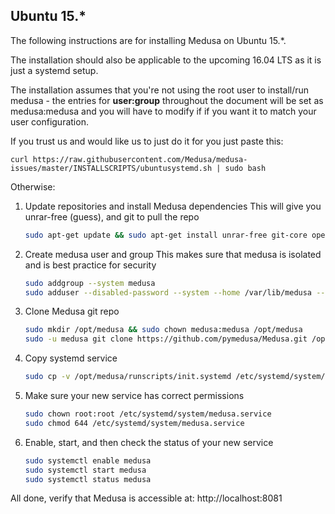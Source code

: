 ## Ubuntu 15.*
The following instructions are for installing Medusa on Ubuntu 15.*.
 
The installation should also be applicable to the upcoming 16.04 LTS as it is just a systemd setup.
 
The installation assumes that you're not using the root user to install/run medusa - the entries for **user:group** throughout the document will be set as medusa:medusa and you will have to modify if if you want it to match your user configuration.
 
If you trust us and would like us to just do it for you just paste this:
 
    curl https://raw.githubusercontent.com/Medusa/medusa-issues/master/INSTALLSCRIPTS/ubuntusystemd.sh | sudo bash

Otherwise:
 
1. Update repositories and install Medusa dependencies
    This will give you unrar-free (guess), and git to pull the repo
 
   ```bash
   sudo apt-get update && sudo apt-get install unrar-free git-core openssl libssl-dev python2.7
   ```
 
2. Create medusa user and group
    This makes sure that medusa is isolated and is best practice for security
   
    ```bash
    sudo addgroup --system medusa
    sudo adduser --disabled-password --system --home /var/lib/medusa --gecos "Medusa" --ingroup medusa medusa
    ```
   
3. Clone Medusa git repo
 
    ```bash
    sudo mkdir /opt/medusa && sudo chown medusa:medusa /opt/medusa
    sudo -u medusa git clone https://github.com/pymedusa/Medusa.git /opt/medusa
    ```
 
 
4. Copy systemd service
 
    ```bash
    sudo cp -v /opt/medusa/runscripts/init.systemd /etc/systemd/system/medusa.service
    ```
 
5. Make sure your new service has correct permissions
 
    ```bash
    sudo chown root:root /etc/systemd/system/medusa.service
    sudo chmod 644 /etc/systemd/system/medusa.service
    ```
 
6. Enable, start, and then check the status of your new service
   
    ```bash
    sudo systemctl enable medusa
    sudo systemctl start medusa
    sudo systemctl status medusa
    ```
 
All done, verify that Medusa is accessible at: http://localhost:8081
